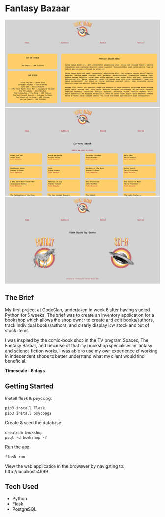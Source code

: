 # Fantasy Bazaar

![Fantasy Bazaar homepage showing shop news & stock warnings](static/images/home-page.png)
![View all books currently in stock](static/images/all-books.png)
![Filter books by genre](static/images/filter-by-genre.png)

## The Brief

My first project at CodeClan, undertaken in week 6 after having studied Python for 5 weeks. The brief was to create an inventory application for a bookshop which allows the shop owner to create and edit books/authors, track individual books/authors, and clearly display low stock and out of stock items.

I was inspired by the comic-book shop in the TV program Spaced, The Fantasy Bazaar, and because of that my bookshop specialises in fantasy and science fiction works. I was able to use my own experience of working in independent shops to better understand what my client would find beneficial. 

**Timescale - 6 days**

## Getting Started

Install flask & psycopg:<br/>

`pip3 install Flask`<br/>
`pip3 install psycopg2`<br/>

Create & seed the database:<br/>

`createdb bookshop`<br/>
`psql -d bookshop -f`<br/>

Run the app:<br/>

`flask run`

View the web application in the browswer by navigating to: http://localhost:4999

## Tech Used
- Python
- Flask 
- PostgreSQL
